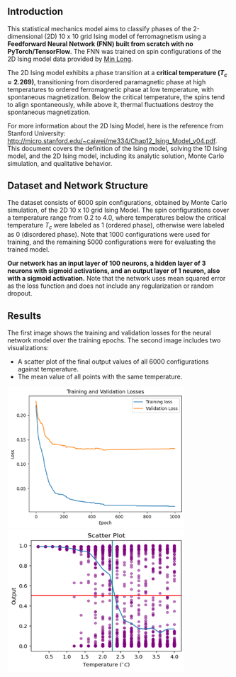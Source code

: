 ## Introduction
This statistical mechanics model aims to classify phases of the 2-dimensional (2D) 10 x 10 grid Ising model of ferromagnetism using a **Feedforward Neural Network (FNN) built from scratch with no PyTorch/TensorFlow**. The FNN was trained on spin configurations of the 2D Ising model data provided by [Min Long](https://github.com/DavidGoing). 

The 2D Ising model exhibits a phase transition at a **critical temperature ($T_c ≈ 2.269$)**, transitioning from disordered paramagnetic phase at high temperatures to ordered ferromagnetic phase at low temperature, with spontaneous magnetization. Below the critical temperature, the spins tend to align spontaneously, while above it, thermal fluctuations destroy the spontaneous magnetization.

For more information about the 2D Ising Model, here is the reference from Stanford University: http://micro.stanford.edu/~caiwei/me334/Chap12_Ising_Model_v04.pdf. This document covers the definition of the Ising model, solving the 1D Ising model, and the 2D Ising model, including its analytic solution, Monte Carlo simulation, and qualitative behavior.

## Dataset and Network Structure
The dataset consists of 6000 spin configurations, obtained by Monte Carlo simulation, of the 2D 10 x 10 grid Ising Model. The spin configurations cover a temperature range from 0.2 to 4.0, where temperatures below the critical temperature $T_c$ were labeled as 1 (ordered phase), otherwise were labeled as 0 (disordered phase). Note that 1000 configurations were used for training, and the remaining 5000 configurations were for evaluating the trained model. 

**Our network has an input layer of 100 neurons, a hidden layer of 3 neurons with sigmoid activations, and an output layer of 1 neuron, also with a sigmoid activation.** Note that the network uses mean squared error as the loss function and does not include any regularization or random dropout.

## Results
The first image shows the training and validation losses for the neural network model over the training epochs. The second image includes two visualizations:
* A scatter plot of the final output values of all 6000 configurations against temperature.
* The mean value of all points with the same temperature.

<img src="img/losses.png" width="400" height="320"/> <img src="img/result.png" width="400" height="320"/>

